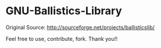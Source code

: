 GNU-Ballistics-Library
======================

Original Source: http://sourceforge.net/projects/ballisticslib/

Feel free to use, contribute, fork.
Thank you!!
